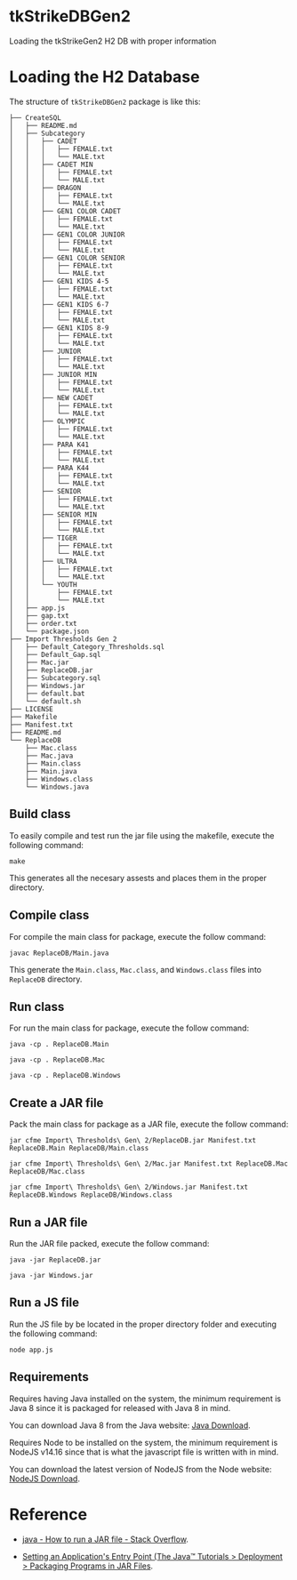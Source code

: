 # tkStrikeDBGen2
Loading the tkStrikeGen2 H2 DB with proper information

Loading the H2 Database
=======================

The structure of ``tkStrikeDBGen2`` package is like this:
```
├── CreateSQL
│   ├── README.md
│   ├── Subcategory
│   │   ├── CADET
│   │   │   ├── FEMALE.txt
│   │   │   └── MALE.txt
│   │   ├── CADET MIN
│   │   │   ├── FEMALE.txt
│   │   │   └── MALE.txt
│   │   ├── DRAGON
│   │   │   ├── FEMALE.txt
│   │   │   └── MALE.txt
│   │   ├── GEN1 COLOR CADET
│   │   │   ├── FEMALE.txt
│   │   │   └── MALE.txt
│   │   ├── GEN1 COLOR JUNIOR
│   │   │   ├── FEMALE.txt
│   │   │   └── MALE.txt
│   │   ├── GEN1 COLOR SENIOR
│   │   │   ├── FEMALE.txt
│   │   │   └── MALE.txt
│   │   ├── GEN1 KIDS 4-5
│   │   │   ├── FEMALE.txt
│   │   │   └── MALE.txt
│   │   ├── GEN1 KIDS 6-7
│   │   │   ├── FEMALE.txt
│   │   │   └── MALE.txt
│   │   ├── GEN1 KIDS 8-9
│   │   │   ├── FEMALE.txt
│   │   │   └── MALE.txt
│   │   ├── JUNIOR
│   │   │   ├── FEMALE.txt
│   │   │   └── MALE.txt
│   │   ├── JUNIOR MIN
│   │   │   ├── FEMALE.txt
│   │   │   └── MALE.txt
│   │   ├── NEW CADET
│   │   │   ├── FEMALE.txt
│   │   │   └── MALE.txt
│   │   ├── OLYMPIC
│   │   │   ├── FEMALE.txt
│   │   │   └── MALE.txt
│   │   ├── PARA K41
│   │   │   ├── FEMALE.txt
│   │   │   └── MALE.txt
│   │   ├── PARA K44
│   │   │   ├── FEMALE.txt
│   │   │   └── MALE.txt
│   │   ├── SENIOR
│   │   │   ├── FEMALE.txt
│   │   │   └── MALE.txt
│   │   ├── SENIOR MIN
│   │   │   ├── FEMALE.txt
│   │   │   └── MALE.txt
│   │   ├── TIGER
│   │   │   ├── FEMALE.txt
│   │   │   └── MALE.txt
│   │   ├── ULTRA
│   │   │   ├── FEMALE.txt
│   │   │   └── MALE.txt
│   │   └── YOUTH
│   │       ├── FEMALE.txt
│   │       └── MALE.txt
│   ├── app.js
│   ├── gap.txt
│   ├── order.txt
│   └── package.json
├── Import Thresholds Gen 2
│   ├── Default_Category_Thresholds.sql
│   ├── Default_Gap.sql
│   ├── Mac.jar
│   ├── ReplaceDB.jar
│   ├── Subcategory.sql
│   ├── Windows.jar
│   ├── default.bat
│   └── default.sh
├── LICENSE
├── Makefile
├── Manifest.txt
├── README.md
└── ReplaceDB
    ├── Mac.class
    ├── Mac.java
    ├── Main.class
    ├── Main.java
    ├── Windows.class
    └── Windows.java
```

Build class
-------------
To easily compile and test run the jar file using the makefile, execute the following command:

  `make`

This generates all the necesary assests and places them in the proper directory.

Compile class
-------------

For compile the main class for package, execute the follow command:

  `javac ReplaceDB/Main.java`

This generate the ``Main.class``, ``Mac.class``, and ``Windows.class`` files into ``ReplaceDB`` directory.

Run class
---------

For run the main class for package, execute the follow command:

  `java -cp . ReplaceDB.Main`

  `java -cp . ReplaceDB.Mac`

  `java -cp . ReplaceDB.Windows`

Create a JAR file
-----------------

Pack the main class for package as a JAR file, execute the follow command:

  `jar cfme Import\ Thresholds\ Gen\ 2/ReplaceDB.jar Manifest.txt ReplaceDB.Main ReplaceDB/Main.class`

  `jar cfme Import\ Thresholds\ Gen\ 2/Mac.jar Manifest.txt ReplaceDB.Mac ReplaceDB/Mac.class`

  `jar cfme Import\ Thresholds\ Gen\ 2/Windows.jar Manifest.txt ReplaceDB.Windows ReplaceDB/Windows.class`


Run a JAR file
--------------

Run the JAR file packed, execute the follow command:

  `java -jar ReplaceDB.jar`

  `java -jar Windows.jar`

Run a JS file
-------------

Run the JS file by be located in the proper directory folder and executing the following command:

  `node app.js`

Requirements
------------

Requires having Java installed on the system, the minimum requirement is Java 8 since it is packaged for released with Java 8 in mind.

You can download Java 8 from the Java website: [Java Download](https://www.java.com/en/download/).

Requires Node to be installed on the system, the minimum requirement is NodeJS v14.16 since that is what the javascript file is written with in mind.

You can download the latest version of NodeJS from the Node website: [NodeJS Download](https://nodejs.org/en/download/).

Reference
=========

- [java - How to run a JAR file - Stack Overflow](http://stackoverflow.com/questions/1238145/how-to-run-a-jar-file).

- [Setting an Application's Entry Point (The Java™ Tutorials > Deployment > Packaging Programs in JAR Files](http://docs.oracle.com/javase/tutorial/deployment/jar/appman.html).